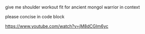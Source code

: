 give me shoulder workout fit for ancient mongol warrior in context 

please concise in code block

https://www.youtube.com/watch?v=jM8dCGIm6yc
